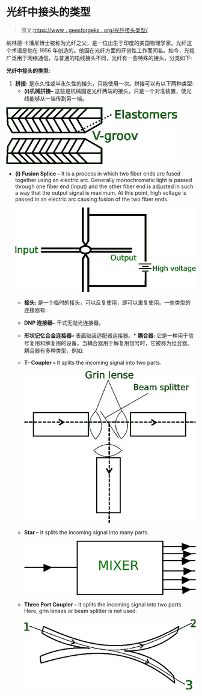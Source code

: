 # 光纤中接头的类型

> 原文:[https://www . geesforgeks . org/光纤接头类型/](https://www.geeksforgeeks.org/types-of-joints-in-optical-fiber/)

纳林德·卡潘尼博士被称为光纤之父，是一位出生于印度的美国物理学家。光纤这个术语是他在 1956 年创造的。他因在光纤方面的开创性工作而闻名。如今，光缆广泛用于网络通信，与普通的电线接头不同，光纤有一些特殊的接头，分类如下:

**光纤中接头的类型:**

1.  **拼接:**
    是永久性或半永久性的接头，只能使用一次。拼接可以有以下两种类型:
    *   **(i)机械拼接–**
        这些是机械固定光纤两端的接头，只是一个对准装置，使光线能够从一端传到另一端。

![](img/4fb284978133b3af922db512ea1c93b1.png)

*   **(i) Fusion Splice –**
    It is a process in which two fiber ends are fused together using an electric arc. Generally monochromatic light is passed through one fiber end (input) and the other fiber end is adjusted in such a way that the output signal is maximum. At this point, high voltage is passed in an electric arc causing fusion of the two fiber ends.

    ![](img/99ffa93feb59e21d7f9ff9ac4ec02594.png)

    *   **接头:**
    是一个临时的接头，可以反复使用，即可以重复使用。一些类型的连接器有:
    *   **DNP 连接器–**
        干式无抛光连接器。
    *   **形状记忆合金连接器–**
        表面贴装适配器连接器。*   **耦合器:**
    它是一种用于信号复用和解复用的设备。当耦合器用于解复用信号时，它被称为组合器。耦合器有多种类型，例如:
    *   **T- Coupler –**
        It splits the incoming signal into two parts.

        ![](img/968f69bf9fbc5dd717aa27e32369c052.png)

    *   **Star –**
        It splits the incoming signal into many parts.

        ![](img/d27896ce9e4541f30ce2d30e90fcc2d0.png)

    *   **Three Port Coupler –**
        It splits the incoming signal into two parts. Here, grin lenses or beam splitter is not used.

        ![](img/1306e5c9f44268d45cf060bfa8152f1c.png)